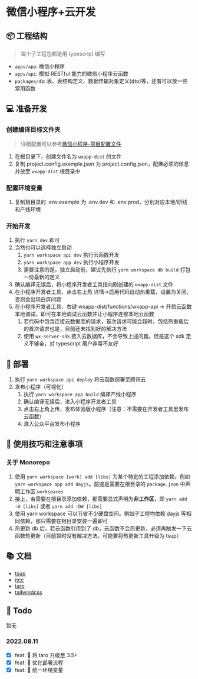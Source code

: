 # 微信小程序+云开发

## 📦 工程结构

> 每个子工程包都是用 typescript 编写

- `apps/app`: 微信小程序
- `apps/api`: 模拟 RESTful 能力的微信小程序云函数
- `packages/db`: 表、表结构定义、数据传输对象定义(dto)等，还有可以放一些常用函数

## 💻 准备开发

### 创建编译目标文件夹

> 详细配置可以参考[微信小程序-项目配置文件](https://developers.weixin.qq.com/miniprogram/dev/devtools/projectconfig.html)

1. 在根目录下，创建文件名为 `wxapp-dist` 的文件
2. 复制 project.config.example.json 为 project.config.json，配置必须的信息并放至 `wxapp-dist` 根目录中

### 配置环境变量

1. 复制根目录的 .env.example 为 .env.dev 和 .env.prod，分别对应本地/研线和产线环境

### 开始开发

1. 执行 `yarn dev` 即可
2. 当然也可以选择独立启动
   1. `yarn workspace api dev` 执行云函数开发
   2. `yarn workspace app dev` 执行小程序开发
   3. 需要注意的是，独立启动前，建议先执行 `yarn workspace db build` 打包一份最新的定义
3. 确认编译无误后，将小程序开发者工具指向刚创建的 `wxapp-dist` 文件
4. 在小程序开发者工具，点击右上角 详情->启用代码自动热重载，设置为关闭，否则会出现白屏问题
5. 在小程序开发者工具，右键 wxapp-dist/functions/wxapp-api -> 开启云函数本地调试，即可在本地调试云函数并让小程序连接本地云函数
   1. 若代码中包含连接云数据库的请求，首次请求可能会超时，包括热重载后的首次请求也是，目前还未找到好的解决方法
   2. 使用 `wx-server-sdk` 接入云数据库，不会导致上述问题。但是这个 sdk 定义不够全，对 typescript 用户非常不友好

## 🚀 部署

1. 执行 `yarn workspace api deploy` 将云函数部署至腾讯云
2. 发布小程序（可视化）
   1. 执行 `yarn workspace app build` 编译产线小程序
   2. 确认编译无误后，进入小程序开发者工具
   3. 点击右上角上传，发布体验版小程序（注意：不需要在开发者工具里发布云函数）
   4. 进入公众平台发布小程序

## 🤔️ 使用技巧和注意事项

### 关于 Monorepo

1. 使用 `yarn workspace [work] add [libs]` 为某个特定的工程添加依赖。例如 `yarn workspace app add dayjs`。前提是需要在根目录的 `package.json` 中声明工作区 `workspaces`
2. 接上，若需要在根目录添加依赖，那需要显式声明为**非工作区**，即 `yarn add -W [libs]` 或者 `yarn add -DW [libs]`
3. 使用 yarn workspace 可以节省不少硬盘空间。例如子工程均依赖 dayjs 等相同依赖，那只需要在根目录安装一遍即可
4. 热更新 db 后，若云函数引用到了 db，云函数不会热更新，必须再触发一下云函数热更新（目前暂时没有解决方法，可能要将热更新工具升级为 tsup）

## 📚 文档

- [tsup](https://tsup.egoist.sh/)
- [ncc](https://github.com/vercel/ncc)
- [taro](https://github.com/NervJS/taro)
- [tailwindcss](https://tailwindcss.com/)

## 📒 Todo

暂无

### 2022.08.11

- [x] feat: 🚀 将 taro 升级至 3.5+
- [x] feat: 🚀 优化部署流程
- [x] feat: 🚀 统一环境变量
